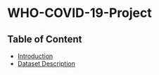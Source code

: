 # WHO-COVID-19-Project
## Table of Content
- [Introduction](#introduction)
- [Dataset Description](#dataset-description) 
